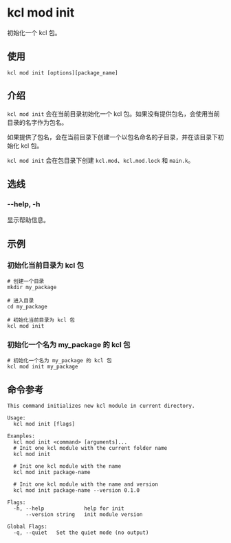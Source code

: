 # kcl mod init

初始化一个 kcl 包。

## 使用

```shell
kcl mod init [options][package_name]
```

## 介绍

`kcl mod init` 会在当前目录初始化一个 kcl 包。如果没有提供包名，会使用当前目录的名字作为包名。

如果提供了包名，会在当前目录下创建一个以包名命名的子目录，并在该目录下初始化 kcl 包。

`kcl mod init` 会在包目录下创建 `kcl.mod`、`kcl.mod.lock` 和 `main.k`。

## 选线

### --help, -h

显示帮助信息。

## 示例

### 初始化当前目录为 kcl 包

```shell
# 创建一个目录
mkdir my_package

# 进入目录
cd my_package

# 初始化当前目录为 kcl 包
kcl mod init
```

### 初始化一个名为 my_package 的 kcl 包

```shell
# 初始化一个名为 my_package 的 kcl 包
kcl mod init my_package
```

## 命令参考

```shell
This command initializes new kcl module in current directory.

Usage:
  kcl mod init [flags]

Examples:
  kcl mod init <command> [arguments]...
  # Init one kcl module with the current folder name
  kcl mod init

  # Init one kcl module with the name
  kcl mod init package-name

  # Init one kcl module with the name and version
  kcl mod init package-name --version 0.1.0

Flags:
  -h, --help             help for init
      --version string   init module version

Global Flags:
  -q, --quiet   Set the quiet mode (no output)
```
